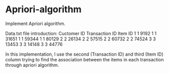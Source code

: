 # Apriori-algorithm
Implement Apriori algorithm.

Data.txt file introduction:
Cuctomer ID   Transaction ID      Item ID
         1                1           9192
         1                1          31651
         1                1          59344
         1                1          80129
         2                2          26134
         2                2          57515
         2                2          60732
         2                2          74524
         3                3          13453
         3                3          14148
         3                3          44776

In this implementation, I use the second (Transaction ID) and third (Item ID) column trying to find the association between the items in each transaction through apriori algorithm.
